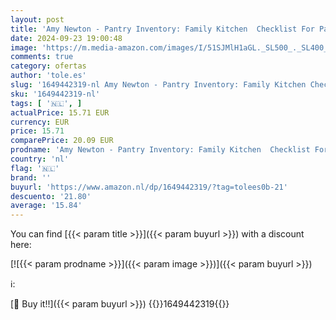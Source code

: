 ```yaml
---
layout: post
title: 'Amy Newton - Pantry Inventory: Family Kitchen  Checklist For Pantry  Freezer Stock  Refrigerator  Record & Keep Track Product  Plus Grocery List Pages  Personal Or Business  Gift  Log Book'
date: 2024-09-23 19:00:48
image: 'https://m.media-amazon.com/images/I/51SJMlH1aGL._SL500_._SL400_.jpg'
comments: true
category: ofertas
author: 'tole.es'
slug: '1649442319-nl Amy Newton - Pantry Inventory: Family Kitchen Checklist...'
sku: '1649442319-nl'
tags: [ '🇳🇱', ]
actualPrice: 15.71 EUR
currency: EUR
price: 15.71
comparePrice: 20.09 EUR
prodname: 'Amy Newton - Pantry Inventory: Family Kitchen  Checklist For Pantry  Freezer Stock  Refrigerator  Record & Keep Track Product  Plus Grocery List Pages  Personal Or Business  Gift  Log Book'
country: 'nl'
flag: '🇳🇱'
brand: ''
buyurl: 'https://www.amazon.nl/dp/1649442319/?tag=tolees0b-21'
descuento: '21.80'
average: '15.84'
---
```


You can find [{{< param title >}}]({{< param buyurl >}}) with a discount here:

[![{{< param prodname >}}]({{< param image >}})]({{< param buyurl >}})

ℹ️:


[🛒 Buy it!!]({{< param buyurl >}})
{{<world>}}1649442319{{</world>}}
